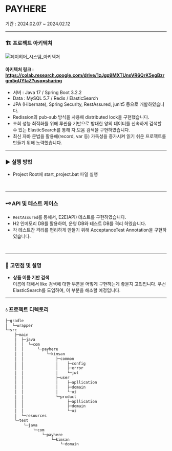 # PAYHERE
기간 : 2024.02.07 ~ 2024.02.12
<hr>


### 🏗 프로젝트 아키텍쳐
![페이히어_시스템_아키텍처](https://github.com/devMtn30/cafe_store/assets/97010280/a5558237-55fe-486d-8f31-75af13a175f1)

#### 아키텍처 링크 : https://colab.research.google.com/drive/1zJgp9MXTUnsVR6QrK5egBzrgm5gUYtaZ?usp=sharing
- 서버 : Java 17 / Spring Boot 3.2.2 
- Data : MySQL 5.7 / Redis / ElasticSearch
- JPA (Hibernate), Spring Security, RestAssured, junit5 등으로 개발하였습니다.
- Redission의 pub-sub 방식을 사용해 distributed lock을 구현했습니다.
- 조회 성능 최적화를 위해 루씬을 기반으로 방대한 양의 데이터를 신속하게 검색할 수 있는 ElasticSearch를 통해 자,모음 검색을 구현하였습니다.
- 최신 자바 문법을 활용해(record, var 등) 가독성을 증가시켜 읽기 쉬운 프로젝트를 만들기 위해 노력했습니다.
<hr>

### ▶ 실행 방법
- Project Root에 start_project.bat 파일 실행

<br>
<hr>

### 🗝 API 및 테스트 케이스
- `RestAssured`를 통해서, E2E(API) 테스트를 구현하였습니다.
- H2 인메모리 DB를 활용하여, 운영 DB와 테스트 DB를 격리 하였습니다.
- 각 테스트간 격리를 편리하게 만들기 위해 AcceptanceTest Annotation을 구현하였습니다.  

<br>

<hr>

### 🧪 고민점 및 설명

- **상품 이름 기반 검색**   
  이름에 대해서 like 검색에 대한 부분을 어떻게 구현하는게 좋을지 고민입니다. 우선 ElasticSearch를 도입하여, 이 부분을 해소할 예정입니다.
  <br>


<hr>

### 💧 프로젝트 디렉토리
```java
├─gradle
│  └─wrapper
└─src
    ├─main
    │  ├─java
    │  │  └─com
    │  │      └─payhere
    │  │          └─kimsan
    │  │              ├─common
    │  │              │    ├─config
    │  │              │    ├─error
    │  │              │    └─jwt
    │  │              ├─user
    │  │              │    ├─apllication
    │  │              │    ├─domain
    │  │              │    └─ui
    │  │              └─product
    │  │                   ├─apllication
    │  │                   ├─domain
    │  │                   └─ui
    │  └─resources
    └─test
        └─java
            └─com
                └─payhere
                    └─kimsan
                        └─domain
```
<br>
